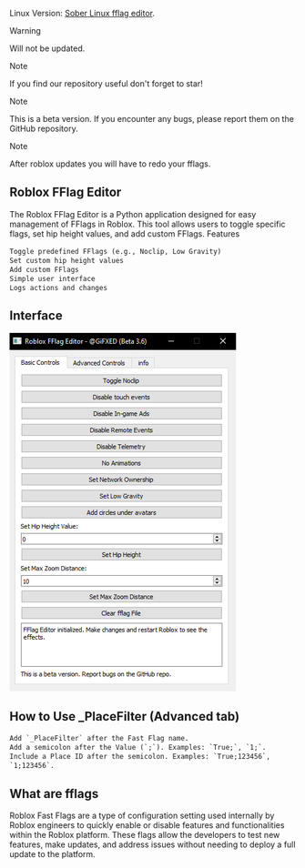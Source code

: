 Linux Version: [Sober Linux fflag editor](https://github.com/Teemsploit/SoberFFlagEditor).

> [!WARNING]
> Will not be updated.

> [!NOTE]
> If you find our repository useful don't forget to star!

> [!NOTE]
> This is a beta version. If you encounter any bugs, please report them on the GitHub repository.

> [!NOTE]
> After roblox updates you will have to redo your fflags.

## Roblox FFlag Editor

The Roblox FFlag Editor is a Python application designed for easy management of FFlags in Roblox. This tool allows users to toggle specific flags, set hip height values, and add custom FFlags.
Features

    Toggle predefined FFlags (e.g., Noclip, Low Gravity)
    Set custom hip height values
    Add custom FFlags
    Simple user interface
    Logs actions and changes

## Interface

![](https://github.com/GiFXED/Roblox-FFlag-Editor/blob/main/image.png)

## How to Use _PlaceFilter (Advanced tab)

    Add `_PlaceFilter` after the Fast Flag name.
    Add a semicolon after the Value (`;`). Examples: `True;`, `1;`.
    Include a Place ID after the semicolon. Examples: `True;123456`, `1;123456`.

## What are fflags

Roblox Fast Flags are a type of configuration setting used internally by Roblox engineers to quickly enable or disable features and functionalities within the Roblox platform. These flags allow the developers to test new features, make updates, and address issues without needing to deploy a full update to the platform.
